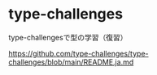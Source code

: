 # type-challenges

type-challengesで型の学習（復習）

https://github.com/type-challenges/type-challenges/blob/main/README.ja.md
